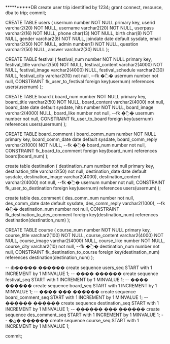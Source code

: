 **********DB
create user trip identified by 1234;
grant connect, resource, dba to trip;
commit;

CREATE TABLE users (
   usernum number NOT NULL primary key,
   userid varchar2(20) NOT NULL,
   username varchar2(20) NOT NULL,
   userpass varchar2(16) NOT NULL,
   phone char(13) NOT NULL,
   birth char(8) NOT NULL,
   gender varchar2(8) NOT NULL,
   joindate date default sysdate,
   email varchar2(50) NOT NULL,
   admin number(1) NOT NULL,
   question varchar2(50) NULL,
   answer varchar2(30) NULL
);

CREATE TABLE festival (
   festival_num number NOT NULL primary key,
   festival_title varchar2(50) NOT NULL,
   festival_content varchar2(4000) NOT NULL,
   festival_image varchar2(4000) NULL,
   festival_schedule varchar2(30) NULL,
   festival_city varchar2(10) not null,
   --fk �߰�
   usernum number not null,
   CONSTRAINT fk_user_to_festival foreign key(usernum) references users(usernum)
);

CREATE TABLE board (
   board_num number NOT NULL primary key,
   board_title varchar2(50) NOT NULL,
   board_content varchar2(4000) not null,
   board_date date default sysdate,
   hits number NOT NULL,
   board_image varchar2(4000) NULL,
   board_like number not null,
   --fk �߰�
   usernum number not null,
   CONSTRAINT fk_user_to_board foreign key(usernum) references users(usernum)
);

CREATE TABLE board_comment (
   board_comm_num number NOT NULL primary key,
   board_comm_date date default sysdate,
   board_comm_reply varchar2(1000) NOT NULL,
   --fk �߰�
   board_num number not null,
   CONSTRAINT fk_board_to_comment foreign key(board_num) references board(board_num)
);

create table destination (
    destination_num number not null primary key,
    destination_title varchar2(50) not null,
    destination_date date default sysdate,
    destination_image varchar2(4000),
    destination_content varchar2(4000) not null,
    --fk �߰�
    usernum number not null,
    CONSTRAINT fk_user_to_destination foreign key(usernum) references users(usernum)
);

create table des_comment (
    des_comm_num number not null,
    des_comm_date date default sysdate,
    des_comm_reply varchar2(1000),
    --fk �߰�
    destination_num number not null,
    CONSTRAINT fk_destination_to_des_comment foreign key(destination_num) references destination(destination_num)
);
    

CREATE TABLE course (
   course_num number NOT NULL primary key,
   course_title varchar2(100) NOT NULL,
   course_content varchar2(4000) NOT NULL,
   course_image varchar2(4000) NULL,
   course_like number NOT NULL,
   course_city varchar2(10) not null,
   --fk �߰�
   destination_num number not null,
    CONSTRAINT fk_destination_to_course foreign key(destination_num) references destination(destination_num)
);

-- ȸ����� ������
create sequence users_seq
START with 1 INCREMENT by 1 MINVALUE 1;
-- ���� ������
create sequence festival_seq
START with 1 INCREMENT by 1 MINVALUE 1;
-- ���� ������
create sequence board_seq
START with 1 INCREMENT by 1 MINVALUE 1;
-- ���� ��� ������
create sequence board_comment_seq
START with 1 INCREMENT by 1 MINVALUE 1;
-- ������ ������
create sequence destination_seq
START with 1 INCREMENT by 1 MINVALUE 1;
-- ������ ��� ������
create sequence des_comment_seq
START with 1 INCREMENT by 1 MINVALUE 1;
-- �ڽ� ������
create sequence course_seq
START with 1 INCREMENT by 1 MINVALUE 1;

commit;
